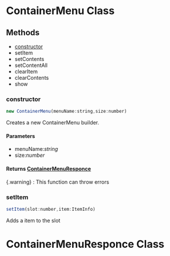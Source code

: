# ContainerMenu Class

## Methods

* [constructor](#constructor)
* setItem
* setContents
* setContentAll
* clearItem
* clearContents
* show

### constructor
```js
new ContainerMenu(menuName:string,size:number)
```

Creates a new ContainerMenu builder.

#### Parameters
* menuName:*string*
* size:*number*

#### Returns [ContainerMenuResponce](#containermenuresponce-class)
{.warning}
:   This function can throw errors

### setItem
```js
setItem(slot:number,item:ItemInfo)
```
Adds a item to the slot



# ContainerMenuResponce Class
